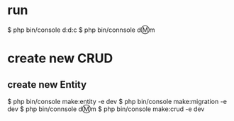 # run
$ php bin/console d:d:c
$ php bin/connsole d:m:m

# create new CRUD

## create new Entity

$ php bin/console make:entity -e dev
$ php bin/console make:migration -e dev
$ php bin/connsole d:m:m
$ php bin/console make:crud -e dev
